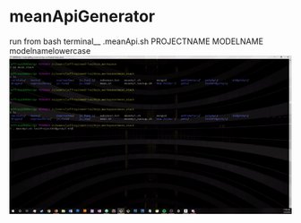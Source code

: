 # meanApiGenerator
run from bash terminal__
.meanApi.sh PROJECTNAME MODELNAME modelnamelowercase
![](meanApi.gif)
